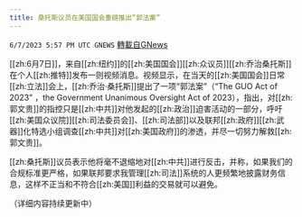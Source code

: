 ```yaml
---
title: 桑托斯议员在美国国会重磅推出“郭法案”
---
```

`6/7/2023 5:57 PM UTC GNEWS` [轉載自GNews](https://gnews.org/articles/1366056)

[[zh:6月7日]]，来自[[zh:纽约]]的[[zh:美国国会]][[zh:众议员]][[zh:乔治桑托斯]]在个人[[zh:推特]]发布一则视频消息。视频显示，在当天的[[zh:美国国会]]日常[[zh:立法]]会上，[[zh:乔治·桑托斯]]提出了一项“郭法案”（“The GUO Act of 2023” ，the Government Unanimous Oversight Act of 2023），指出，对[[zh:郭文贵]]的指控只是[[zh:中共]]对他发起的[[zh:政治]]迫害活动的一部分，呼吁[[zh:美国众议院]][[zh:司法委员会]]、[[zh:司法部]]以及联邦[[zh:政府]][[zh:武器]]化特选小组调查[[zh:中共]]对[[zh:美国政府]]的渗透，并尽一切努力解救[[zh:郭文贵]]。

[[zh:桑托斯]]议员表示他将毫不退缩地对[[zh:中共]]进行反击，并称，如果我们的合规标准更严格，如果联邦要求我管理[[zh:司法]]系统的人更频繁地披露财务信息，这样不正当和不符合[[zh:美国]]利益的交易就可以避免。

（详细内容持续更新中）

